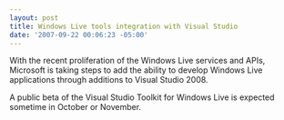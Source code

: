 ```yaml
---
layout: post
title: Windows Live tools integration with Visual Studio
date: '2007-09-22 00:06:23 -05:00'
---
```


With the recent proliferation of the Windows Live services and APIs, Microsoft is taking steps to add the ability to develop Windows Live applications through additions to Visual Studio 2008.

A public beta of the Visual Studio Toolkit for Windows Live is expected sometime in October or November.
